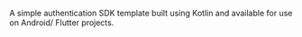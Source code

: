 A simple authentication SDK template built using Kotlin and available for use on Android/ Flutter projects.
